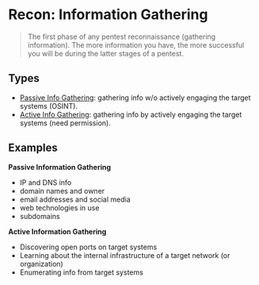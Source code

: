 # Recon: Information Gathering

> The first phase of any pentest reconnaissance (gathering information). The more information you have, the more successful you will be during the latter stages of a pentest.

## Types

- [Passive Info Gathering](https://github.com/GregKedrovsky/Hacking/blob/main/01_Recon/recon1_passive.md#passive-recon): gathering info w/o actively engaging the target systems (OSINT).
- [Active Info Gathering](link): gathering info by actively engaging the target systems (need permission).

## Examples

**Passive Information Gathering**
- IP and DNS info
- domain names and owner
- email addresses and social media
- web technologies in use
- subdomains

**Active Information Gathering**
- Discovering open ports on target systems
- Learning about the internal infrastructure of a target network (or organization)
- Enumerating info from target systems
